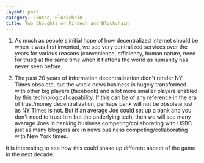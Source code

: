 ```yaml
---
layout: post
category: Fintec, Blockchain
title: Two thoughts on Fintech and Blockchain
---
```


1) As much as people's initial hope of how decentralized internet should be when it was first invented, we see very centralized services over the years for various reasons (convenience, efficiency, human nature, need for trust) at the same time when it flattens the world as humanity has never seen before.

2) The past 20 years of information decentralization didn't render NY Times obsolete, but the whole news business is hugely transformed with other big players (facebook) and a lot more smaller players enabled by this technological capability. If this can be of any reference in the era of trust/money decentralization, perhaps bank will not be obsolete just as NY Times is not. But if an average Joe could set up a bank and you don't need to trust him but the underlying tech, then we will see many average Joes in banking business competing/collaborating with HSBC just as many bloggers are in news business competing/collaborating with New York times.

It is interesting to see how this could shake up different aspect of the game in the next decade.
